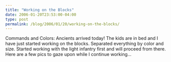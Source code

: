 ```yaml
---
title: "Working on the Blocks"
date: 2006-01-20T23:53:00-04:00
type: post
permalink: /blog/2006/01/20/working-on-the-blocks/
---
```

Commands and Colors: Ancients arrived today! The kids are in bed and I have just started working on the blocks. Separated everything by color and size. Started working with the light infantry first and will proceed from there. Here are a few pics to gaze upon while I continue working...
